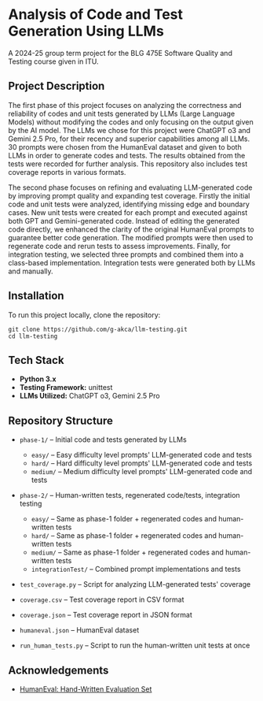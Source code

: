 # Analysis of Code and Test Generation Using LLMs

A 2024-25 group term project for the BLG 475E Software Quality and Testing course given in ITU.

## Project Description

The first phase of this project focuses on analyzing the correctness and reliability of codes and unit tests generated by LLMs (Large Language Models) without modifying the codes and only focusing on the output given by the AI model. The LLMs we chose for this project were ChatGPT o3 and Gemini 2.5 Pro, for their recency and superior capabilities among all LLMs. 30 prompts were chosen from the HumanEval dataset and given to both LLMs in order to generate codes and tests. The results obtained from the tests were recorded for further analysis. This repository also includes test coverage reports in various formats.

The second phase focuses on refining and evaluating LLM-generated code by improving prompt quality and expanding test coverage. Firstly the initial code and unit tests were analyzed, identifying missing edge and boundary cases. New unit tests were created for each prompt and executed against both GPT and Gemini-generated code. Instead of editing the generated code directly, we enhanced the clarity of the original HumanEval prompts to guarantee better code generation. The modified prompts were then used to regenerate code and rerun tests to assess improvements. Finally, for integration testing, we selected three prompts and combined them into a class-based implementation. Integration tests were generated both by LLMs and manually.

## Installation
To run this project locally, clone the repository:
```
git clone https://github.com/g-akca/llm-testing.git
cd llm-testing
```

## Tech Stack
- **Python 3.x**
- **Testing Framework:** unittest
- **LLMs Utilized:** ChatGPT o3, Gemini 2.5 Pro

## Repository Structure

- `phase-1/` – Initial code and tests generated by LLMs
  - `easy/` – Easy difficulty level prompts' LLM-generated code and tests
  - `hard/` – Hard difficulty level prompts' LLM-generated code and tests
  - `medium/` – Medium difficulty level prompts' LLM-generated code and tests

- `phase-2/` – Human-written tests, regenerated code/tests, integration testing
  - `easy/` – Same as phase-1 folder + regenerated codes and human-written tests
  - `hard/` – Same as phase-1 folder + regenerated codes and human-written tests
  - `medium/` – Same as phase-1 folder + regenerated codes and human-written tests
  - `integrationTest/` – Combined prompt implementations and tests

- `test_coverage.py` – Script for analyzing LLM-generated tests' coverage
- `coverage.csv` – Test coverage report in CSV format
- `coverage.json` – Test coverage report in JSON format
- `humaneval.json` – HumanEval dataset
- `run_human_tests.py` – Script to run the human-written unit tests at once

## Acknowledgements
- [HumanEval: Hand-Written Evaluation Set](https://github.com/openai/human-eval)
